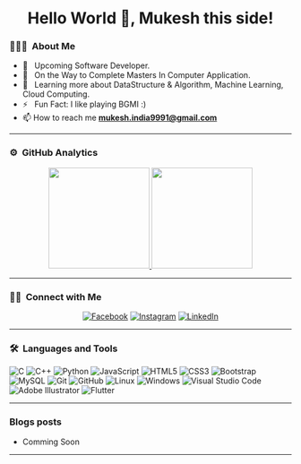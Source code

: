 <h1 align="center">Hello World 👋, Mukesh this side!

### 👨🏻‍💻 &nbsp;About Me

- 🤔 &nbsp; Upcoming Software Developer.
- 💼 &nbsp; On the Way to Complete Masters In Computer Application.
- 🌱 &nbsp; Learning more about DataStructure & Algorithm, Machine Learning, Cloud Computing.
- ⚡️ &nbsp; Fun Fact: I like playing BGMI :)
- 📫 How to reach me **mukesh.india9991@gmail.com**

---

### ⚙️ &nbsp;GitHub Analytics

<p align="center">
<a href="https://github.com/kaizer-rmk">
  <img height="180em" src="https://github-readme-stats-eight-theta.vercel.app/api?username=kaizer-rmk&show_icons=true&theme=buefy&include_all_commits=true&count_private=true"/>
  <img height="180em" src="https://github-readme-stats-eight-theta.vercel.app/api/top-langs/?username=kaizer-rmk&layout=compact&langs_count=8&theme=buefy"/>
</a>
</p>

---

### 🤝🏻 &nbsp;Connect with Me 

<p align="center">
  <a href="https://fb.com/kaizerRMK" target="blank"><img alt="Facebook" src="https://img.shields.io/badge/Facebook-%231877F2.svg?style=for-the-badge&logo=Facebook&logoColor=white"></a>
  <a href="https://instagram.com/krazy_kaizer" target="blank"><img alt="Instagram" src="https://img.shields.io/badge/Instagram-%23E4405F.svg?style=for-the-badge&logo=Instagram&logoColor=white"></a>
  <a href="https://www.linkedin.com/in/mukesh-k-288b1819b/" target="blank"><img alt="LinkedIn" src="https://img.shields.io/badge/linkedin-%230077B5.svg?style=for-the-badge&logo=linkedin&logoColor=white"></a>
</p>
  
---
### 🛠 &nbsp;Languages and Tools

  ![C](https://img.shields.io/badge/c-%2300599C.svg?style=for-the-badge&logo=c&logoColor=white)
  ![C++](https://img.shields.io/badge/c++-%2300599C.svg?style=for-the-badge&logo=c%2B%2B&logoColor=white)
  ![Python](https://img.shields.io/badge/python-3670A0?style=for-the-badge&logo=python&logoColor=ffdd54)
  ![JavaScript](https://img.shields.io/badge/javascript-%23323330.svg?style=for-the-badge&logo=javascript&logoColor=%23F7DF1E)
  ![HTML5](https://img.shields.io/badge/html5-%23E34F26.svg?style=for-the-badge&logo=html5&logoColor=white)
  ![CSS3](https://img.shields.io/badge/css3-%231572B6.svg?style=for-the-badge&logo=css3&logoColor=white)
  ![Bootstrap](https://img.shields.io/badge/bootstrap-%23563D7C.svg?style=for-the-badge&logo=bootstrap&logoColor=white)    
  ![MySQL](https://img.shields.io/badge/mysql-%2300f.svg?style=for-the-badge&logo=mysql&logoColor=white) 
  ![Git](https://img.shields.io/badge/git-%23F05033.svg?style=for-the-badge&logo=git&logoColor=white)
  ![GitHub](https://img.shields.io/badge/github-%23121011.svg?style=for-the-badge&logo=github&logoColor=white)
  ![Linux](https://img.shields.io/badge/Linux-FCC624?style=for-the-badge&logo=linux&logoColor=black)
  ![Windows](https://img.shields.io/badge/Windows-0078D6?style=for-the-badge&logo=windows&logoColor=white)
  ![Visual Studio Code](https://img.shields.io/badge/Visual%20Studio%20Code-0078d7.svg?style=for-the-badge&logo=visual-studio-code&logoColor=white)
  ![Adobe Illustrator](https://img.shields.io/badge/adobe%20illustrator-%23FF9A00.svg?style=for-the-badge&logo=adobe%20illustrator&logoColor=white)
  ![Flutter](https://img.shields.io/badge/Flutter-%2302569B.svg?style=for-the-badge&logo=Flutter&logoColor=white)

---
  ### Blogs posts

  - Comming Soon
<!-- BLOG-POST-LIST:START 
- [How To Get Internship – Complete Internship Search Guide](https://unwiredlearning.com/blog/complete-internship-guide/)
- [Top 50 Python Interview Questions For Freshers](https://unwiredlearning.com/blog/top-50-python-interview-questions-for-freshers-theory-version/)
- [Django Vs Flask – Which One Should You Learn In 2020?](https://unwiredlearning.com/blog/django-vs-flask/)
- [Git Basics For Beginners](https://unwiredlearning.com/blog/git-basic-for-beginners/)
BLOG-POST-LIST:END -->


---

 </div>
